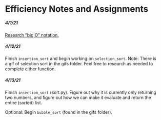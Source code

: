 # Efficiency Notes and Assignments

##### _4/1/21_
[Research "big O" notation.][1]

##### _4/12/21_
Finish `insertion_sort` and begin working on `selection_sort`. 
Note: There is a gif of selection sort in the gifs folder. Feel free to research as needed to complete either function.

##### _4/13/21_
Finish `insertion_sort` (sort.py). Figure out why it is currently only returning two numbers, and figure out how we can make it evaluate and return the entire (sorted) list.

Optional: Begin `bubble_sort` (found in the gifs folder).

[1]: https://rob-bell.net/2009/06/a-beginners-guide-to-big-o-notation